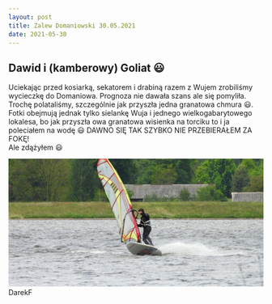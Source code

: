 ```yaml
---
layout: post
title: Zalew Domaniowski 30.05.2021
date: 2021-05-30
---
```


## Dawid i (kamberowy) Goliat :smiley:  

Uciekając przed kosiarką, sekatorem i drabiną razem z Wujem
zrobiliśmy wycieczkę do Domaniowa. Prognoza nie dawała szans
ale się pomyliła. Trochę polataliśmy, szczególnie jak przyszła jedna
granatowa chmura :smiley:. Fotki obejmują jednak tylko sielankę Wuja i jednego
wielkogabarytowego lokalesa, bo jak przyszła owa granatowa wisienka na torciku
to i ja poleciałem na wodę :smiley:
DAWNO SIĘ TAK SZYBKO NIE PRZEBIERAŁEM ZA FOKĘ!  
Ale zdążyłem :smiley:  

[![Galeria:](https://raw.githubusercontent.com/naspocie/blog/master/images/2021-05-30-Domaniowski/David.jpg)](https://photos.google.com/share/AF1QipPuTCcVM4p275iAQgxdOKlebuiL-ZN80H4MEPRNEsB3lqghC5tPbYwDmZMrIiI_Fw?key=VmJ4cHZsa3dvVExTc2MyQVNMR1ZrRnRTdVBCUmhR)  
DarekF